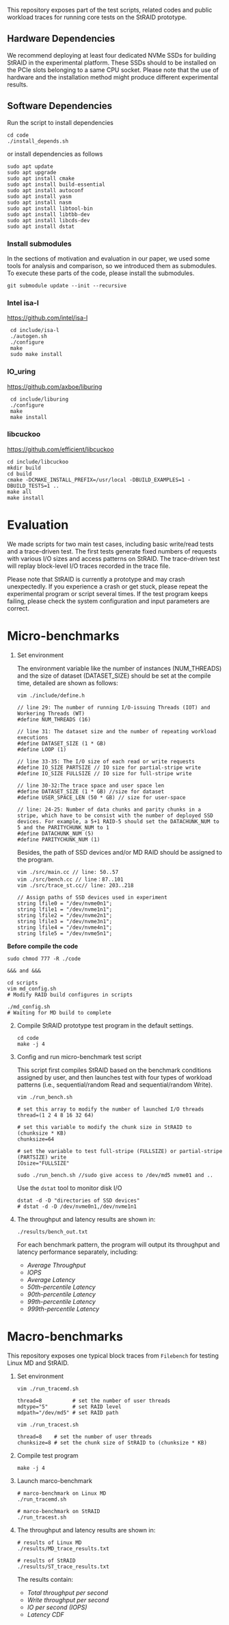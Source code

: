 This repository exposes part of the test scripts, related codes and public workload traces for running core tests on the StRAID prototype.

## Hardware Dependencies
We recommend deploying at least four dedicated NVMe SSDs for building StRAID in the experimental platform. These SSDs should to be installed on the PCIe slots belonging to a same CPU socket. Please note that the use of hardware and the installation method might produce different experimental results.


## Software Dependencies

Run the script to install dependencies
```
cd code
./install_depends.sh 
```

or install dependencies as follows
```
sudo apt update
sudo apt upgrade
sudo apt install cmake
sudo apt install build-essential
sudo apt install autoconf
sudo apt install yasm
sudo apt install nasm
sudo apt install libtool-bin
sudo apt install libtbb-dev
sudo apt install libcds-dev
sudo apt install dstat
```
### Install submodules
In the sections of motivation and evaluation in our paper, we used some tools for analysis and comparison, so we introduced them as submodules. To execute these parts of the code, please install the submodules.
```
git submodule update --init --recursive
```

### Intel isa-l
https://github.com/intel/isa-l
   ```
    cd include/isa-l
    ./autogen.sh
    ./configure
    make
    sudo make install
   ```

### IO_uring
https://github.com/axboe/liburing

   ```
    cd include/liburing
    ./configure
    make
    make install
   ```

### libcuckoo
https://github.com/efficient/libcuckoo
   ```
   cd include/libcuckoo
   mkdir build
   cd build
   cmake -DCMAKE_INSTALL_PREFIX=/usr/local -DBUILD_EXAMPLES=1 -DBUILD_TESTS=1 ..
   make all
   make install
   ```


# Evaluation
We made scripts for two main test cases, including basic write/read tests and a trace-driven test. The first tests generate fixed numbers of requests with various I/O sizes and access patterns on StRAID. The trace-driven test will replay block-level I/O traces recorded in the trace file. 

Please note that StRAID is currently a prototype and may crash unexpectedly. If you experience a crash or get stuck, please repeat the experimental program or script several times. If the test program keeps failing, please check the system configuration and input parameters are correct.

# Micro-benchmarks

1. Set environment
   
   The environment variable like the number of instances (NUM_THREADS) and the size of dataset (DATASET_SIZE) should be set at the compile time, detailed are shown as follows:

   ```
   vim ./include/define.h

   // line 29: The number of running I/O-issuing Threads (IOT) and Workering Threads (WT)
   #define NUM_THREADS (16) 
   
   // line 31: The dataset size and the number of repeating workload executions
   #define DATASET_SIZE (1 * GB)
   #define LOOP (1)    

   // line 33-35: The I/O size of each read or write requests
   #define IO_SIZE PARTSIZE // IO size for partial-stripe write
   #define IO_SIZE FULLSIZE // IO size for full-stripe write

   // line 30-32:The trace space and user space len 
   #define DATASET_SIZE (1 * GB) //size for dataset
   #define USER_SPACE_LEN (50 * GB) // size for user-space

   // line: 24-25: Number of data chunks and parity chunks in a stripe, which have to be consist with the number of deployed SSD devices. For example, a 5+1 RAID-5 should set the DATACHUNK_NUM to 5 and the PARITYCHUNK_NUM to 1
   #define DATACHUNK_NUM (5)                              
   #define PARITYCHUNK_NUM (1)                    
   ```

   Besides, the path of SSD devices and/or MD RAID should be assigned to the program.

   ```
   vim ./src/main.cc // line: 50..57
   vim ./src/bench.cc // line：87..101
   vim ./src/trace_st.cc// line: 203..218

   // Assign paths of SSD devices used in experiment
   string lfile0 = "/dev/nvme0n1";
   string lfile1 = "/dev/nvme1n1";
   string lfile2 = "/dev/nvme2n1";
   string lfile3 = "/dev/nvme3n1";
   string lfile4 = "/dev/nvme4n1";
   string lfile5 = "/dev/nvme5n1";

   ```


**Before compile the code**
   ```
   sudo chmod 777 -R ./code

   &&& and &&&

   cd scripts
   vim md_config.sh
   # Modify RAID build configures in scripts

   ./md_config.sh
   # Waiting for MD build to complete

   ```

2. Compile StRAID prototype test program in the default settings.
   ```
   cd code
   make -j 4
   ```
3. Config and run micro-benchmark test script
   
   This script first compiles StRAID based on the benchmark conditions assigned by user, and then launches test with four types of workload patterns (i.e., sequential/random Read and sequential/random Write).
   ```
   vim ./run_bench.sh

   # set this array to modify the number of launched I/O threads
   thread=(1 2 4 8 16 32 64) 

   # set this variable to modify the chunk size in StRAID to (chunksize * KB)
   chunksize=64 

   # set the variable to test full-stripe (FULLSIZE) or partial-stripe (PARTSIZE) write
   IOsize="FULLSIZE" 
   ```

   ```
   sudo ./run_bench.sh //sudo give access to /dev/md5 nvme01 and ..
   ```

   Use the `dstat` tool to monitor disk I/O
   ```
   dstat -d -D "directories of SSD devices"
   # dstat -d -D /dev/nvme0n1,/dev/nvme1n1
   ```

4. The throughput and latency results are shown in:

   ```
   ./results/bench_out.txt
   ```
   For each benchmark pattern, the program will output its throughput and latency performance separately, including: 
   
   + *Average Throughput*
   + *IOPS*
   + *Average Latency* 
   + *50th-percentile Latency* 
   + *90th-percentile Latency* 
   + *99th-percentile Latency* 
   + *999th-percentile Latency*



# Macro-benchmarks

This repository exposes one typical block traces from `Filebench` for testing Linux MD and StRAID.

1. Set environment
   ```
   vim ./run_tracemd.sh

   thread=8          # set the number of user threads
   mdtype="5"        # set RAID level
   mdpath="/dev/md5" # set RAID path
   ```

   ```
   vim ./run_tracest.sh

   thread=8    # set the number of user threads
   chunksize=8 # set the chunk size of StRAID to (chunksize * KB)
   ```

2. Compile test program
   ```
   make -j 4
   ```

3. Launch marco-benchmark
   ```
   # marco-benchmark on Linux MD
   ./run_tracemd.sh

   # marco-benchmark on StRAID
   ./run_tracest.sh
   ```

4. The throughput and latency results are shown in:
   ```
   # results of Linux MD
   ./results/MD_trace_results.txt

   # results of StRAID
   ./results/ST_trace_results.txt
   ```

   The results contain: 
   + *Total throughput per second*
   + *Write throughput per second* 
   + *IO per second (IOPS)*
   + *Latency CDF*